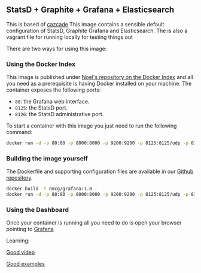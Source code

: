 StatsD + Graphite + Grafana + Elasticsearch
---------------------------------------------
This is based of [cazcade](https://registry.hub.docker.com/u/cazcade/docker-grafana-graphite/dockerfile/)
This image contains a sensible default configuration of StatsD, Graphite Grafana and Elasticsearch.
The is also a vagrant file for running locally for testing things out

There are two ways for using this image:


### Using the Docker Index ###

This image is published under [Noel's repository on the Docker Index](https://registry.hub.docker.com/u/noel/grafana-docker/) and all you
need as a prerequisite is having Docker installed on your machine. The container exposes the following ports:

- `80`: the Grafana web interface.
- `8125`: the StatsD port.
- `8126`: the StatsD administrative port.

To start a container with this image you just need to run the following command:

```bash
docker run -d -p 80:80 -p 8000:8000 -p 9200:9200 -p 8125:8125/udp -p 8126:8126 --name grafana nmcg/grafana:1.0
```

### Building the image yourself ###

The Dockerfile and supporting configuration files are available in our [Github repository](https://github.com/noelmcgrath/grafana_docker).

```bash
docker build -t nmcg/grafana:1.0 .
docker run -d -p 80:80 -p 8000:8000 -p 9200:9200 -p 8125:8125/udp -p 8126:8126 nmcg/grafana:1.0
```

### Using the Dashboard ###

Once your container is running all you need to do is open your browser pointing to [Grafana](http://localhost/)

Learning:

[Good video](http://grafana.org/blog/2014/05/25/monitorama-video-and-update.html)

[Good examples](http://play.grafana.org/)
